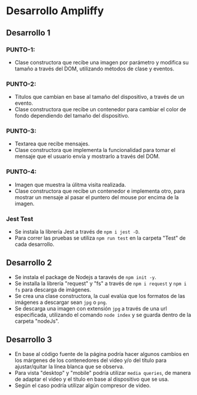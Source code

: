 # Desarrollo Ampliffy

## Desarrollo 1

### PUNTO-1:
- Clase constructora que recibe una imagen por parámetro y modifica su tamaño a través del DOM, utilizando métodos de clase y eventos.

### PUNTO-2:
- Titulos que cambian en base al tamaño del dispositivo, a través de un evento.
- Clase constructora que recibe un contenedor para cambiar el color de fondo dependiendo del tamaño del dispositivo.

### PUNTO-3:
- Textarea que recibe mensajes.
- Clase constructora que implementa la funcionalidad para tomar el mensaje que el usuario envía y mostrarlo a través del DOM.

### PUNTO-4:
- Imagen que muestra la úlitma visita realizada.
- Clase constructora que recibe un contenedor e implementa otro, para mostrar un mensaje al pasar el puntero del mouse por encima de la imagen.

### Jest Test
- Se instala la librería Jest a través de `npm i jest -D`.
- Para correr las pruebas se utiliza `npm run test` en la carpeta "Test" de cada desarrollo.

## Desarrollo 2
- Se instala el package de Nodejs a taravés de `npm init -y`.
- Se installa la librería "request" y "fs" a través de `npm i request` y `npm i fs` para descarga de imágenes.
- Se crea una clase constructora, la cual evalúa que los formatos de las imágenes a descargar sean `jpg` o `png`.
- Se descarga una imagen con extensión `jpg` a través de una url especificada, utilizando el comando `node index` y se guarda dentro de la carpeta "nodeJs".

## Desarrollo 3
- En base al código fuente de la página podría hacer algunos cambios en los márgenes de los contenedores del video y/o del título para ajustar/quitar la línea blanca que se observa. 
- Para vista "desktop" y "mobile" podría utilizar `media queries`, de manera de adaptar el video y el título en base al dispositivo que se usa.
- Según el caso podría utilizar algún compresor de video.